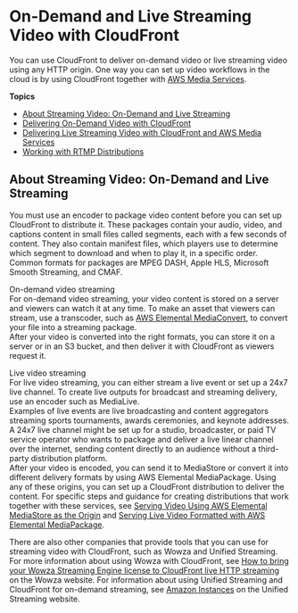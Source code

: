 # On\-Demand and Live Streaming Video with CloudFront<a name="on-demand-streaming-video"></a>

You can use CloudFront to deliver on\-demand video or live streaming video using any HTTP origin\. One way you can set up video workflows in the cloud is by using CloudFront together with [AWS Media Services](https://aws.amazon.com/media-services/)\. 

**Topics**
+ [About Streaming Video: On\-Demand and Live Streaming](#StreamingVideo)
+ [Delivering On\-Demand Video with CloudFront](on-demand-video.md)
+ [Delivering Live Streaming Video with CloudFront and AWS Media Services](live-streaming.md)
+ [Working with RTMP Distributions](distribution-rtmp.md)

## About Streaming Video: On\-Demand and Live Streaming<a name="StreamingVideo"></a>

You must use an encoder to package video content before you can set up CloudFront to distribute it\. These packages contain your audio, video, and captions content in small files called segments, each with a few seconds of content\. They also contain manifest files, which players use to determine which segment to download and when to play it, in a specific order\. Common formats for packages are MPEG DASH, Apple HLS, Microsoft Smooth Streaming, and CMAF\.

On\-demand video streaming  
For on\-demand video streaming, your video content is stored on a server and viewers can watch it at any time\. To make an asset that viewers can stream, use a transcoder, such as [AWS Elemental MediaConvert](https://docs.aws.amazon.com/mediaconvert/latest/ug/getting-started.html), to convert your file into a streaming package\.   
After your video is converted into the right formats, you can store it on a server or in an S3 bucket, and then deliver it with CloudFront as viewers request it\.

Live video streaming  
For live video streaming, you can either stream a live event or set up a 24x7 live channel\. To create live outputs for broadcast and streaming delivery, use an encoder such as MediaLive\.   
Examples of live events are live broadcasting and content aggregators streaming sports tournaments, awards ceremonies, and keynote addresses\.  
A 24x7 live channel might be set up for a studio, broadcaster, or paid TV service operator who wants to package and deliver a live linear channel over the internet, sending content directly to an audience without a third\-party distribution platform\.  
After your video is encoded, you can send it to MediaStore or convert it into different delivery formats by using AWS Elemental MediaPackage\. Using any of these origins, you can set up a CloudFront distribution to deliver the content\. For specific steps and guidance for creating distributions that work together with these services, see [Serving Video Using AWS Elemental MediaStore as the Origin](live-streaming.md#video-streaming-mediastore) and [Serving Live Video Formatted with AWS Elemental MediaPackage](live-streaming.md#live-streaming-with-mediapackage)\.

There are also other companies that provide tools that you can use for streaming video with CloudFront, such as Wowza and Unified Streaming\. For more information about using Wowza with CloudFront, see [ How to bring your Wowza Streaming Engine license to CloudFront live HTTP streaming](https://www.wowza.com/docs/how-to-bring-your-wowza-streaming-engine-license-to-cloudfront-live-http-streaming) on the Wowza website\. For information about using Unified Streaming and CloudFront for on\-demand streaming, see [Amazon Instances](http://docs.unified-streaming.com/tutorials/cloud/amazon/amazon-instances.html) on the Unified Streaming website\.